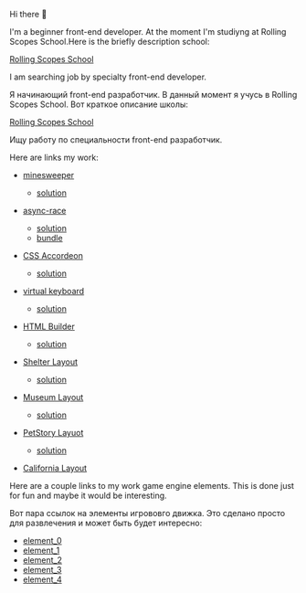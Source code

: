 Hi there 👋

I'm a beginner front-end developer. At the moment I'm studiyng at Rolling Scopes School.Here is the briefly description school:

[Rolling Scopes School](https://github.com/warp5t/tasks) 

I am searching job by specialty front-end developer.

 Я начинающий front-end разработчик. В данный момент я учусь в Rolling Scopes School. Вот краткое описание школы:

[Rolling Scopes School](https://github.com/warp5t/tasks) 
 
 Ищу работу по специальности front-end разработчик.


 Here are links my work:
- [minesweeper](https://github.com/rolling-scopes-school/tasks/blob/master/tasks/minesweeper/README.md)
   - [solution](https://warp5t.github.io/minesweeper.github.io/)
 
- [async-race](https://github.com/rolling-scopes-school/tasks/blob/master/tasks/async-race.md)
    - [solution](https://github.com/warp5t/async-race)
    - [bundle](https://github.com/warp5t/async-race-bundle)

- [CSS Accordeon](https://github.com/DrDiman/CSS-Bayan-task)
    - [solution](https://warp5t.github.io/cssBayan/cssBayan/index.html)

- [virtual keyboard](https://github.com/rolling-scopes-school/tasks/blob/master/tasks/virtual-keyboard/virtual-keyboard-en.md)
    - [solution](https://github.com/warp5t/virtual-keyboard/pull/1)

- [HTML Builder](https://github.com/rolling-scopes-school/tasks/tree/master/stage1/modules/html-builder)
    - [solution](https://github.com/warp5t/HTML-builder)

- [Shelter Layout](https://github.com/rolling-scopes-school/tasks/blob/master/tasks/shelter/shelter.md)
   - [solution](https://rolling-scopes-school.github.io/warp5t-JSFE2023Q1/shelter/)

- [Museum Layout](https://github.com/rolling-scopes-school/tasks/blob/master/tasks/museum/museum-dom.md)
   - [solution](https://warp5t.github.io/museum.github.io/)
 
- [PetStory Layuot](https://github.com/rolling-scopes-school/tasks/blob/master/stage1/stream2/online-zoo/README.md)
   - [solution](https://warp5t.github.io/warp5t.petStory.github.io/)

- [California Layout](https://warp5t.github.io/california.github.io/)

 Here are a couple links to my work game engine elements. This is done just for fun and maybe it would be interesting.
 
 Вот пара ссылок на элементы игрововго движка. Это сделано просто для развлечения и может быть будет интересно:

- [element_0](https://warp5t.github.io/warp5t.element_engine_2.github.io/)
- [element_1](https://warp5t.github.io/warp5t.element_engine_1.github.io/)
- [element_2](https://warp5t.github.io/warp5t.element_engine_3.github.io/)
- [element_3](https://warp5t.github.io/warp5t.element_engine_4.github.io/)
- [element_4](https://warp5t.github.io/warp5t.element_engine_5.github.io/)
